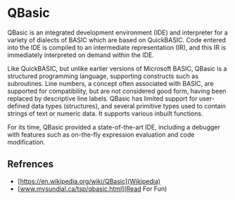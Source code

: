 # QBasic

QBasic is an integrated development environment (IDE) and interpreter for a variety of dialects of BASIC which are based on QuickBASIC. Code entered into the IDE is compiled to an intermediate representation (IR), and this IR is immediately interpreted on demand within the IDE.

Like QuickBASIC, but unlike earlier versions of Microsoft BASIC, QBasic is a structured programming language, supporting constructs such as subroutines. Line numbers, a concept often associated with BASIC, are supported for compatibility, but are not considered good form, having been replaced by descriptive line labels. QBasic has limited support for user-defined data types (structures), and several primitive types used to contain strings of text or numeric data. It supports various inbuilt functions.

For its time, QBasic provided a state-of-the-art IDE, including a debugger with features such as on-the-fly expression evaluation and code modification.

## Refrences

- [https://en.wikipedia.org/wiki/QBasic](Wikipedia)
- [www.mysundial.ca/tsp/qbasic.html](Read For Fun)
